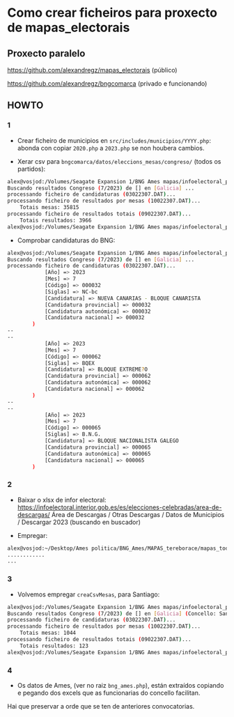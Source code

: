 # Como crear ficheiros para proxecto de mapas_electorais

## Proxecto paralelo

https://github.com/alexandregz/mapas_electorais (público)

https://github.com/alexandregz/bngcomarca (privado e funcionando)


## HOWTO



### 1

- Crear ficheiro de municipios en `src/includes/municipios/YYYY.php`: abonda con copiar `2020.php` a `2023.php` se non houbera cambios.

- Xerar csv para `bngcomarca/datos/eleccions_mesas/congreso/` (todos os partidos):
```bash
alex@vosjod:/Volumes/Seagate Expansion 1/BNG Ames mapas/infoelectoral_private(main)$ /Applications/MAMP/bin/php/php8.0.8/bin/php src/creaCsvMesas.php --ficheiro files/congreso/02202307_MESA/10022307.DAT -c Galiza > '/Users/alex/Desktop/Ames politica/BNG_Ames/MAPAS_tereborace/mapas_toda_a_comarca_2022-07-03/bngcomarca/datos/eleccions_mesas/congreso/datos_congreso_2023-07_galiza.csv'
Buscando resultados Congreso (7/2023) de [] en [Galicia] ...
processando ficheiro de candidaturas (03022307.DAT)...
processando ficheiro de resultados por mesas (10022307.DAT)...
	Totais mesas: 35815
processando ficheiro de resultados totais (09022307.DAT)...
	Totais resultados: 3966
alex@vosjod:/Volumes/Seagate Expansion 1/BNG Ames mapas/infoelectoral_private(main)$
```

- Comprobar candidaturas do BNG:

```bash
alex@vosjod:/Volumes/Seagate Expansion 1/BNG Ames mapas/infoelectoral_private(main)$ /Applications/MAMP/bin/php/php8.0.8/bin/php src/creaCsvMesas.php --ficheiro files/congreso/02202307_MESA/10022307.DAT -c Galiza --ver_candidaturas|fgrep -i Bloque -C4
Buscando resultados Congreso (7/2023) de [] en [Galicia] ...
processando ficheiro de candidaturas (03022307.DAT)...
            [Año] => 2023
            [Mes] => 7
            [Código] => 000032
            [Siglas] => NC-bc
            [Candidatura] => NUEVA CANARIAS - BLOQUE CANARISTA
            [Candidatura provincial] => 000032
            [Candidatura autonómica] => 000032
            [Candidatura nacional] => 000032
        )
--
--
            [Año] => 2023
            [Mes] => 7
            [Código] => 000062
            [Siglas] => BQEX
            [Candidatura] => BLOQUE EXTREME?O
            [Candidatura provincial] => 000062
            [Candidatura autonómica] => 000062
            [Candidatura nacional] => 000062
        )
--
--
            [Año] => 2023
            [Mes] => 7
            [Código] => 000065
            [Siglas] => B.N.G.
            [Candidatura] => BLOQUE NACIONALISTA GALEGO
            [Candidatura provincial] => 000065
            [Candidatura autonómica] => 000065
            [Candidatura nacional] => 000065
        )
```


### 2

- Baixar o xlsx de infor electoral: https://infoelectoral.interior.gob.es/es/elecciones-celebradas/area-de-descargas/ Área de Descargas / Otras Descargas / Datos de Municipios / Descargar 2023 (buscando en buscador)

- Empregar:

```bash
alex@vosjod:~/Desktop/Ames politica/BNG_Ames/MAPAS_tereborace/mapas_toda_a_comarca_2022-07-03/bngcomarca/infoelectoralgob(main)$ /Applications/MAMP/bin/php/php8.0.8/bin/php index.php ~/Desktop/02_202307_1.xlsx ../datos/congreso/202307_concelhos_congreso.csv -v
............
...
```



### 3

- Volvemos empregar `creaCsvMesas`, para Santiago:

```bash
alex@vosjod:/Volumes/Seagate Expansion 1/BNG Ames mapas/infoelectoral_private(main)$ /Applications/MAMP/bin/php/php8.0.8/bin/php src/creaCsvMesas.php --ficheiro files/congreso/02202307_MESA/10022307.DAT --concello 'Santiago de Compostela' -c Galiza > '/Users/alex/Desktop/Ames politica/BNG_Ames/MAPAS_tereborace/mapas_toda_a_comarca_2022-07-03/bngcomarca/santiago/datos_congreso_2023-07_SantiagoCompostela.csv'
Buscando resultados Congreso (7/2023) de [] en [Galicia] (Concello: Santiago de Compostela) ...
processando ficheiro de candidaturas (03022307.DAT)...
processando ficheiro de resultados por mesas (10022307.DAT)...
	Totais mesas: 1044
processando ficheiro de resultados totais (09022307.DAT)...
	Totais resultados: 123
alex@vosjod:/Volumes/Seagate Expansion 1/BNG Ames mapas/infoelectoral_private(main)$
```


### 4

- Os datos de Ames, (ver no raiz `bng_ames.php`), están extraídos copiando e pegando dos excels que as funcionarias do concello facilitan.

Hai que preservar a orde que se ten de anteriores convocatorias.